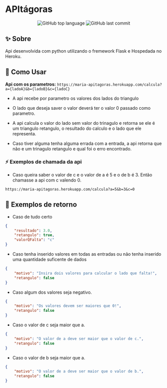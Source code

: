 # APItágoras

<div align="center">
  <p>
    <img alt="GitHub top language" src="https://img.shields.io/github/languages/top/mariaseverino/apitagoras?color=39C2D8&logoColor=39C2D8&style=for-the-badge">
    <img alt="GitHub last commit" src="https://img.shields.io/github/last-commit/mariaseverino/apitagoras?color=39C2D8&logoColor=39C2D8&style=for-the-badge">
  </p>
</div>

## ✨ Sobre

Api desenvolvida com python utilizando o fremework Flask e Hospedada no Heroku.

## 🤔 Como Usar
**Api com os parametros:** ```https://maria-apitagoras.herokuapp.com/calcula?a={ladoA}&b={ladoB}&c={ladoC}```

-   A api recebe por parametro os valores dos lados do triangulo

-   O lado que deseja saver o valor deverá ter o valor 0 passado como parametro.

-   A api calcula o valor do lado sem valor do trinagulo e retorna se ele é um triangulo retangulo, o resultado do calculo e o lado que ele representa.

-   Caso tiver alguma tenha alguma errada com a entrada, a api retorna que não e um trinagulo retangulo e qual foi o erro encontrado.


### ⚡️ Exemplos de chamada da api

-   Caso queira saber o valor de c e o valor de a é 5 e o de b é 3. Então chamasse a api com c valendo 0.

```https://maria-apitagoras.herokuapp.com/calcula?a=5&b=3&c=0```

## 🚀 Exemplos de retorno

-   Caso de tudo certo

```json
{
    "resultado": 3.0,
    "retangulo": true,
    "valorQFalta": "c"
}
```

-   Caso tenha inserido valores em todas as entradas ou não tenha inserido uma quantidade suficente de dados

```json
{
    "motivo": "Insira dois valores para calcular o lado que falta!",
    "retangulo": false
}
```

-   Caso algum dos valores seja negativo.

```json
{
    "motivo": "Os valores devem ser maiores que 0!",
    "retangulo": false
}
```

-   Caso o valor de c seja maior que a.

```json
{
    "motivo": "O valor de a deve ser maior que o valor de c.",
    "retangulo": false
}
```

-   Caso o valor de b seja maior que a.

```json
{
    "motivo": "O valor de a deve ser maior que o valor de b.",
    "retangulo": false
}
```
